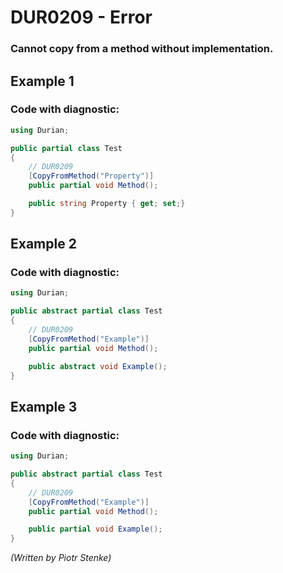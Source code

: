 # DUR0209 - Error
### Cannot copy from a method without implementation.

## Example 1

### Code with diagnostic:

```csharp
using Durian;

public partial class Test
{
	// DUR0209
	[CopyFromMethod("Property")]
	public partial void Method();

	public string Property { get; set;}
}

```

## Example 2

### Code with diagnostic:

```csharp
using Durian;

public abstract partial class Test
{
	// DUR0209
	[CopyFromMethod("Example")]
	public partial void Method();

	public abstract void Example();
}

```

## Example 3

### Code with diagnostic:

```csharp
using Durian;

public abstract partial class Test
{
	// DUR0209
	[CopyFromMethod("Example")]
	public partial void Method();

	public partial void Example();
}

```

*\(Written by Piotr Stenke\)*